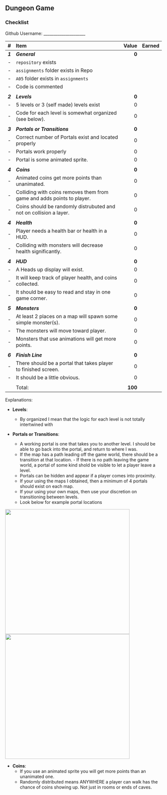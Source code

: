 ## Dungeon Game


### Checklist

Github Username: _____________________

| #       | Item                                                                   | Value   | Earned |
| :------ | :--------------------------------------------------------------------- | ------: | ------ |
| ***1*** | ***General***                                                          | **0**   |        |
| -       | `repository`  exists                                                   |         |        |
| -       | `assignments` folder exists in Repo                                    |         |        |
| -       | `A05` folder exists in `assignments`                                   |         |        |
| -       | Code is commented                                                      |         |        |
|         |                                                                        |         |        |
| ***2*** | ***Levels***                                                           | **0**   |        |
| -       | 5 levels or 3 (self made) levels exist                                 | 0       |        |
| -       | Code for each level is somewhat organized (see below).                 | 0       |        |
|         |                                                                        |         |        |
| ***3*** | ***Portals or Transitions***                                           | **0**   |        |
| -       | Correct number of Portals exist and located properly                   | 0       |        |
| -       | Portals work properly                                                  | 0       |        |
| -       | Portal is some animated sprite.                                        | 0       |        |
|         |                                                                        |         |        |
| ***4*** | ***Coins***                                                            | **0**   |        |
| -       | Animated coins get more points than unanimated.                        | 0       |        |
| -       | Colliding with coins removes them from game and adds points to player. | 0       |        |
| -       | Coins should be randomly distrubuted and not on collision a layer.     | 0       |        |
|         |                                                                        |         |        |
| ***4*** | ***Health***                                                           | **0**   |        |
| -       | Player needs a health bar or health in a HUD.                          | 0       |        |
| -       | Colliding with monsters will decrease health significantly.            | 0       |        |
|         |                                                                        |         |        |
| ***4*** | ***HUD***                                                              | **0**   |        |
| -       | A Heads up display will exist.                                         | 0       |        |
| -       | It will keep track of player health, and coins collected.              | 0       |        |
| -       | It should be easy to read and stay in one game corner.                 | 0       |        |
|         |                                                                        |         |        |
| ***5*** | ***Monsters***                                                         | **0**   |        |
| -       | At least 2 places on a map will spawn some simple monster(s).          | 0       |        |
| -       | The monsters will move toward player.                                  | 0       |        |
| -       | Monsters that use animations will get more points.                     | 0       |        |
|         |                                                                        |         |        |
| ***6*** | ***Finish Line***                                                      | **0**   |        |
| -       | There should be a portal that takes player to finished screen.         | 0       |        |
| -       | It should be a little obvious.                                         | 0       |        |
|         |                                                                        |         |        |
|         | Total:                                                                 | **100** |        |


Explanations:

- **Levels**: 
    - By organized I mean that the logic for each level is not totally intertwined with 

- **Portals or Transitions**: 
    - A working portal is one that takes you to another level. I should be able to go back into the portal, and return to where I was.
    - If the map has a path leading off the game world, there should be a transition at that location. - If there is no path leaving the game world, a portal of some kind shold be visible to let a player leave a level.
    - Portals can be hidden and appear if a player comes into proximity.
    - If your using the maps I obtained, then a minimum of 4 portals should exist on each map.
    - If your using your own maps, then use your discretion on transitioning between levels.
    - Look below for example portal locations

<img src = "https://d3vv6lp55qjaqc.cloudfront.net/items/2a0F403k1x1L3V0E0n3G/%5Bea0530818a838daeb030ef2b0e754e70%5D_Image%2525202018-07-30%252520at%2525206.00.20%252520PM.png?X-CloudApp-Visitor-Id=1094421" width="400">

<img src="https://d3vv6lp55qjaqc.cloudfront.net/items/3U2l2W0H1B0A0B1Z3e07/%5B9da62f1a252fde0932ca7532b2b2c69b%5D_Image%2525202018-07-30%252520at%2525206.06.08%252520PM.png?X-CloudApp-Visitor-Id=1094421" width="400">

- **Coins**:
    - If you use an animated sprite you will get more points than an unanimated one.
    - Randomly distributed means ANYWHERE a player can walk has the chance of coins showing up. Not just in rooms or ends of caves. 